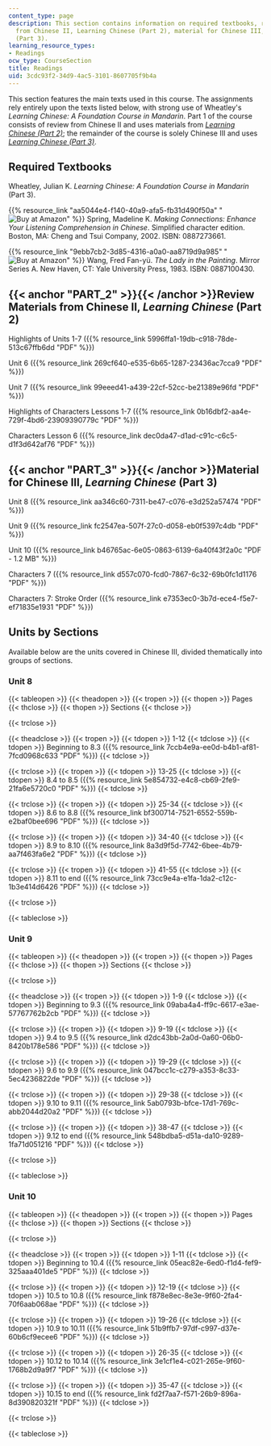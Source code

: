 ```yaml
---
content_type: page
description: This section contains information on required textbooks, review materials
  from Chinese II, Learning Chinese (Part 2), material for Chinese III, Learning Chinese
  (Part 3).
learning_resource_types:
- Readings
ocw_type: CourseSection
title: Readings
uid: 3cdc93f2-34d9-4ac5-3101-8607705f9b4a
---
```


This section features the main texts used in this course. The assignments rely entirely upon the texts listed below, with strong use of Wheatley's _Learning Chinese: A Foundation Course in Mandarin_. Part 1 of the course consists of review from Chinese II and uses materials from [_Learning Chinese (Part 2)_](#PART_2); the remainder of the course is solely Chinese III and uses [_Learning Chinese (Part 3)_](#PART_3).

Required Textbooks
------------------

Wheatley, Julian K. _Learning Chinese: A Foundation Course in Mandarin_ (Part 3).

{{% resource_link "aa5044e4-f140-40a9-afa5-fb31d490f50a" "![Buy at Amazon](/images/a_logo_17.gif)" %}} Spring, Madeline K. _Making Connections: Enhance Your Listening Comprehension in Chinese_. Simplified character edition. Boston, MA: Cheng and Tsui Company, 2002. ISBN: 0887273661.

{{% resource_link "9ebb7cb2-3d85-4316-a0a0-aa8719d9a985" "![Buy at Amazon](/images/a_logo_17.gif)" %}} Wang, Fred Fan-yü. _The Lady in the Painting_. Mirror Series A. New Haven, CT: Yale University Press, 1983. ISBN: 0887100430.

{{< anchor "PART_2" >}}{{< /anchor >}}Review Materials from Chinese II, _Learning Chinese_ (Part 2)
---------------------------------------------------------------------------------------------------

Highlights of Units 1-7 ({{% resource_link 5996ffa1-19db-c918-78de-513c67ffb6dd "PDF" %}})

Unit 6 ({{% resource_link 269cf640-e535-6b65-1287-23436ac7cca9 "PDF" %}})

Unit 7 ({{% resource_link 99eeed41-a439-22cf-52cc-be21389e96fd "PDF" %}})

Highlights of Characters Lessons 1-7 ({{% resource_link 0b16dbf2-aa4e-729f-4bd6-23909390779c "PDF" %}})

Characters Lesson 6 ({{% resource_link dec0da47-d1ad-c91c-c6c5-d1f3d642af76 "PDF" %}})

{{< anchor "PART_3" >}}{{< /anchor >}}Material for Chinese III, _Learning Chinese_ (Part 3)
-------------------------------------------------------------------------------------------

Unit 8 ({{% resource_link aa346c60-7311-be47-c076-e3d252a57474 "PDF" %}})

Unit 9 ({{% resource_link fc2547ea-507f-27c0-d058-eb0f5397c4db "PDF" %}})

Unit 10 ({{% resource_link b46765ac-6e05-0863-6139-6a40f43f2a0c "PDF - 1.2 MB" %}})

Characters 7 ({{% resource_link d557c070-fcd0-7867-6c32-69b0fc1d1176 "PDF" %}})

Characters 7: Stroke Order ({{% resource_link e7353ec0-3b7d-ece4-f5e7-ef71835e1931 "PDF" %}})

Units by Sections
-----------------

Available below are the units covered in Chinese III, divided thematically into groups of sections.

### Unit 8

{{< tableopen >}}
{{< theadopen >}}
{{< tropen >}}
{{< thopen >}}
Pages
{{< thclose >}}
{{< thopen >}}
Sections
{{< thclose >}}

{{< trclose >}}

{{< theadclose >}}
{{< tropen >}}
{{< tdopen >}}
1-12
{{< tdclose >}}
{{< tdopen >}}
Beginning to 8.3 ({{% resource_link 7ccb4e9a-ee0d-b4b1-af81-7fcd0968c633 "PDF" %}})
{{< tdclose >}}

{{< trclose >}}
{{< tropen >}}
{{< tdopen >}}
13-25
{{< tdclose >}}
{{< tdopen >}}
8.4 to 8.5 ({{% resource_link 5e854732-e4c8-cb69-2fe9-21fa6e5720c0 "PDF" %}})
{{< tdclose >}}

{{< trclose >}}
{{< tropen >}}
{{< tdopen >}}
25-34
{{< tdclose >}}
{{< tdopen >}}
8.6 to 8.8 ({{% resource_link bf300714-7521-6552-559b-e2baf0bee696 "PDF" %}})
{{< tdclose >}}

{{< trclose >}}
{{< tropen >}}
{{< tdopen >}}
34-40
{{< tdclose >}}
{{< tdopen >}}
8.9 to 8.10 ({{% resource_link 8a3d9f5d-7742-6bee-4b79-aa7f463fa6e2 "PDF" %}})
{{< tdclose >}}

{{< trclose >}}
{{< tropen >}}
{{< tdopen >}}
41-55
{{< tdclose >}}
{{< tdopen >}}
8.11 to end ({{% resource_link 73cc9e4a-e1fa-1da2-c12c-1b3e414d6426 "PDF" %}})
{{< tdclose >}}

{{< trclose >}}

{{< tableclose >}}

### Unit 9

{{< tableopen >}}
{{< theadopen >}}
{{< tropen >}}
{{< thopen >}}
Pages
{{< thclose >}}
{{< thopen >}}
Sections
{{< thclose >}}

{{< trclose >}}

{{< theadclose >}}
{{< tropen >}}
{{< tdopen >}}
1-9
{{< tdclose >}}
{{< tdopen >}}
Beginning to 9.3 ({{% resource_link 09aba4a4-ff9c-6617-e3ae-57767762b2cb "PDF" %}})
{{< tdclose >}}

{{< trclose >}}
{{< tropen >}}
{{< tdopen >}}
9-19
{{< tdclose >}}
{{< tdopen >}}
9.4 to 9.5 ({{% resource_link d2dc43bb-2a0d-0a60-06b0-8420b178e586 "PDF" %}})
{{< tdclose >}}

{{< trclose >}}
{{< tropen >}}
{{< tdopen >}}
19-29
{{< tdclose >}}
{{< tdopen >}}
9.6 to 9.9 ({{% resource_link 047bcc1c-c279-a353-8c33-5ec4236822de "PDF" %}})
{{< tdclose >}}

{{< trclose >}}
{{< tropen >}}
{{< tdopen >}}
29-38
{{< tdclose >}}
{{< tdopen >}}
9.10 to 9.11 ({{% resource_link 5ab0793b-bfce-17d1-769c-abb2044d20a2 "PDF" %}})
{{< tdclose >}}

{{< trclose >}}
{{< tropen >}}
{{< tdopen >}}
38-47
{{< tdclose >}}
{{< tdopen >}}
9.12 to end ({{% resource_link 548bdba5-d51a-da10-9289-1fa71d051216 "PDF" %}})
{{< tdclose >}}

{{< trclose >}}

{{< tableclose >}}

### Unit 10

{{< tableopen >}}
{{< theadopen >}}
{{< tropen >}}
{{< thopen >}}
Pages
{{< thclose >}}
{{< thopen >}}
Sections
{{< thclose >}}

{{< trclose >}}

{{< theadclose >}}
{{< tropen >}}
{{< tdopen >}}
1-11
{{< tdclose >}}
{{< tdopen >}}
Beginning to 10.4 ({{% resource_link 05eac82e-6ed0-f1d4-fef9-325aaa401de5 "PDF" %}})
{{< tdclose >}}

{{< trclose >}}
{{< tropen >}}
{{< tdopen >}}
12-19
{{< tdclose >}}
{{< tdopen >}}
10.5 to 10.8 ({{% resource_link f878e8ec-8e3e-9f60-2fa4-70f6aab068ae "PDF" %}})
{{< tdclose >}}

{{< trclose >}}
{{< tropen >}}
{{< tdopen >}}
19-26
{{< tdclose >}}
{{< tdopen >}}
10.9 to 10.11 ({{% resource_link 51b9ffb7-97df-c997-d37e-60b6cf9ecee6 "PDF" %}})
{{< tdclose >}}

{{< trclose >}}
{{< tropen >}}
{{< tdopen >}}
26-35
{{< tdclose >}}
{{< tdopen >}}
10.12 to 10.14 ({{% resource_link 3e1cf1e4-c021-265e-9f60-1768b2d9a9f7 "PDF" %}})
{{< tdclose >}}

{{< trclose >}}
{{< tropen >}}
{{< tdopen >}}
35-47
{{< tdclose >}}
{{< tdopen >}}
10.15 to end ({{% resource_link fd2f7aa7-f571-26b9-896a-8d390820321f "PDF" %}})
{{< tdclose >}}

{{< trclose >}}

{{< tableclose >}}